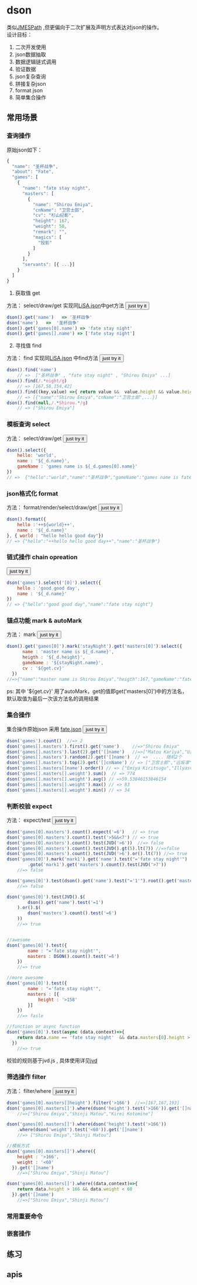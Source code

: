 # dson

类似[JMESPath](https://jmespath.org/) ,但更偏向于二次扩展及声明方式表达对json的操作。  
设计目标：  
1. 二次开发使用
2. json数据抽取
3. 数据逻辑链式调用
4. 验证数据
5. json复杂查询
6. 拼接复杂json
7. format json
8. 简单集合操作




## 常用场景

### 查询操作

原始json如下： 

```js
{
  "name": "圣杯战争",
  "about": "Fate",
  "games": [
    {
      "name": "fate stay night",
      "masters": [
        {
          "name": "Shirou Emiya",
          "cnName": "卫宫士郎",
          "cv": "杉山纪彰",
          "height": 167,
          "weight": 58,
          "remark": "",
          "magics": [
            "投影"
          ]
        }
      ],
      "servants": [{ ...}]
    }
  ]
}
```

1. 获取值 get

方法： select/draw/get   实现同[LiSA.json](https://github.com/apporoad/LiSA.json)中get方法  <button onclick="demo('select')"> just try it </button>

```js 
dson().get('name')   => '圣杯战争'
dson('name')   =>  '圣杯战争'
dson().get('games[0].name') => 'fate stay night'
dson().get('games[].name') => ['fate stay night']
```

2. 寻找值 find

方法：  find    实现同[LiSA.json](https://github.com/apporoad/LiSA.json) 中find方法  <button onclick="demo('find')"> just try it </button>

```js
dson().find('name') 
    // =>  ["圣杯战争" , "fate stay night" , "Shirou Emiya" ...]
dson().find(/.*eight/g) 
    // => [167,58,154,42]
dson().find((key,value) =>{ return value &&  value.height && value.height == 167}) 
	// => [{"name":"Shirou Emiya","cnName":"卫宫士郎",...}]
dson().find(null,/.*Shirou.*/g)
	// => ["Shirou Emiya"]

```

### 模板查询 select

方法： select/draw/get   <button onclick="demo('template')"> just try it </button>

```js
dson().select({
    hello: 'world',
    name : '${_d.name}',
    gameName : 'games name is ${_d.games[0].name}'
})
// =>  {"hello":"world","name":"圣杯战争","gameName":"games name is fate stay night"}


```

### json格式化 format

方法：  format/render/select/draw/get  <button onclick="demo('format')"> just try it </button>

```js
dson().format({
    hello :'++${world}++',
    name : '${_d.name}'
}, { world : "hello hello good day"})
// => {"hello":"++hello hello good day++","name":"圣杯战争"}
```

### 链式操作 chain opreation

<button onclick="demo('chain')"> just try it </button>

```js
dson('games').select('[0]').select({
    hello : 'good good day',
    name : '${_d.name}'
})
// => {"hello":"good good day","name":"fate stay night"}
```

### 锚点功能 mark & autoMark

方法：  mark  <button onclick="demo('mark')"> just try it </button>

```js
dson().get('games[0]').mark('stayNight').get('masters[0]').select({
      name : 'master name is ${_d.name}',
      heigth : '${_d.height}',
      gameName : '${stayNight.name}',
      cv : '${get.cv}'
  })
//=>{"name":"master name is Shirou Emiya","heigth":167,"gameName":"fate stay night","cv":"杉山纪彰"}
```

ps: 其中 '${get.cv}' 用了autoMark，get的值即get('masters[0]')中的方法名，默认取值为最后一次该方法名的调用结果

### 集合操作

集合操作原始json 采用 [fate.json](https://apporoad.github.io/dson.js/js/fate.json)  <button onclick="demo('collection')"> just try it </button>

```js
dson('games').count()  //=> 2
dson('games[].masters').first().get('name')		//=>"Shirou Emiya"
dson('games[].masters').last(2).get('[]name')	//=>["Matou Kariya","Uryū Ryūnosuke"]
dson('games[].masters').random(2).get('[]name')	 // =>  .... 随机2个
dson('games[].masters').top(2).get('[]cnName') // => ["卫宫士郎","远坂凛"]
dson('games[].masters[]name').order() // => ["Emiya Kiritsugu","Illyasviel von Einzbern","Kayneth El-Melloi Archibaldu","Kirei Kotomine" ....]
dson('games[].masters[].weight').sum()  // => 774
dson('games[].masters[].weight').avg() // =>59.53846153846154
dson('games[].masters[].weight').max() // => 83
dson('games[].masters[].weight').min() // => 34

```

### 判断校验 expect

方法： expect/test 	 <button onclick="demo('expect')"> just try it </button>

```js
dson('games[0].masters').count().expect('=6')   // => true
dson('games[0].masters').count().test('>5&&<7') // => true
dson('games[0].masters').count().test(JVD('>6'))  //=> false
dson('games[0].masters').count().test(JVD().gt(5).lt(7)) //=>false
dson('games[0].masters').count().test(JVD('>6').or().lt(7)) //=> true
dson('games[0]').mark('mark1').get('name').test("='fate stay night'")
    	.goto('mark1').get('masters').count().test(JVD('>7'))
	//=> false

dson('games[0]').test(dson().get('name').test("='1'").root().get('masters').test('=6'))
	//=> false

dson('games[0]').test(JVD().$(
    	dson().get('name').test('=1')
	).or().$(
		dson('masters').count().test('=6')
	))
	//=> true


//awesome
dson('games[0]').test({
  		name : "='fate stay night'",
    	masters : DSON().count().test('=6')
  	})
	//=> true

//more awesome
dson('games[0]').test({
        name : "='fate stay night'",
        masters : [{
            height : '>158'
        }]
    })
	//=> fasle

//function or async function
dson('games[0]').test(async (data,context)=>{
  	return data.name == 'fate stay night'  && data.masters[0].height > 158
  })
	//=> true

```

校验的规则基于jvd.js , 具体使用详见[jvd]()

### 筛选操作 filter

方法：  filter/where <button onclick="demo('where')"> just try it </button>

```js
dson('games[0].masters[]height').filter('>166')  //=>[167,167,193]
dson('games[0].masters[]').where(dson('height').test('>166')).get('[]name')
	//=>["Shirou Emiya","Shinji Matou","Kirei Kotomine"]

dson('games[0].masters[]').where(dson('height').test('>166'))
  	.where(dson('weight').test('<60')).get('[]name')
	//=> ["Shirou Emiya","Shinji Matou"]

//模板方式
dson('games[0].masters[]').where({
  	height : '>166',
    weight : '<60'
  }).get('[]name')
	//=>["Shirou Emiya","Shinji Matou"]

dson('games[0].masters[]').where((data,context)=>{
  	return data.height > 166 && data.weight < 60
  }).get('[]name')
	//=>["Shirou Emiya","Shinji Matou"]
```



### 常用重要命令



### 嵌套操作

## 练习

## apis



